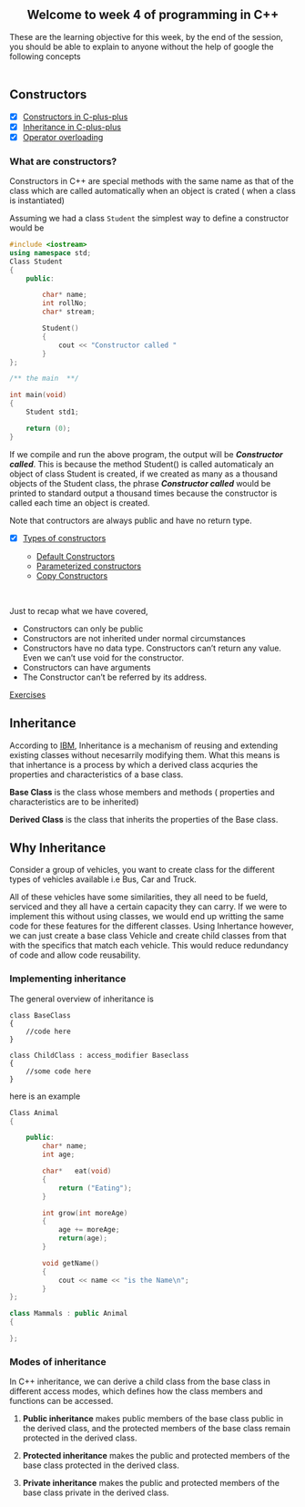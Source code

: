 <h2 align="center"> Welcome to week 4 of programming in C++ </h2>
These are the learning objective for this week, by the end of the session, you should be able to explain to anyone without the help of google the following concepts 


<br>
<br>

## Constructors

* [X] [Constructors in C-plus-plus](https://www.w3schools.com/cpp/cpp_constructors.asp)
* [X] [Inheritance in C-plus-plus](https://www.programiz.com/cpp-programming/inheritance)
* [X] [Operator overloading](https://www.tutorialspoint.com/cplusplus/cpp_overloading.htm)

### What are constructors?

Constructors in C++ are special methods with the same name as that of the class which are called automatically when an object is crated ( when a class is instantiated)

Assuming we had a class ```Student```   the simplest way to define a constructor would be 

```c++
#include <iostream>
using namespace std;
Class Student
{
    public:

        char* name;
        int rollNo;
        char* stream;

        Student()
        {
            cout << "Constructor called "
        }
};

/** the main  **/

int main(void)
{
    Student std1;

    return (0);
}

```

If we compile and run the above program, the output will be  *__Constructor called__*. This is because the method Student() is called automaticaly an object of class Student is created, if we created  as many as a thousand objects of the Student class, the phrase *__Constructor called__*  would be printed to standard output a thousand times because the constructor is called each time an object is created. 

Note that contructors are always public and have no return type.


* [X] [Types of constructors](https://www.google.com/search?q=types+of+constructors+in+cpp) 

    * [Default Constructors](https://www.geeksforgeeks.org/default-constructors-in-cpp/)
    * [Parameterized constructors](https://www.educba.com/parameterized-constructor-in-c-plus-plus/)
    * [Copy Constructors](https://www.geeksforgeeks.org/copy-constructor-in-cpp/)


<br>

Just to recap what we have covered, 
* Constructors can only be public
* Constructors are not inherited under normal circumstances
* Constructors have no data type. Constructors can’t return any value. Even we can’t use void for the constructor.
* Constructors can have arguments
* The Constructor can’t be referred by its address.

[Exercises](../.exercises/week4-exercises.md)


## Inheritance 
According to [IBM](https://www.ibm.com/docs/en/zos/2.4.0?topic=reference-inheritance-c-only), Inheritance is a mechanism of reusing and extending existing classes without necesarrily modifying them. What this means is that inhertance is a process by which a derived class acquries the properties and characteristics of a base class. 

__Base Class__  is the class whose members and  methods ( properties and characteristics are to be inherited)

__Derived Class__ is the class that inherits the properties of the Base class.


## Why Inheritance 


Consider a group of vehicles, you want to create class for the different types of vehicles available i.e Bus, Car and Truck.

All of these vehicles have some similarities, they all need to be fueld, serviced and they all have a certain capacity they can carry. If we were to implement this without using classes, we would end up writting the same code for these features for the different classes.  Using Inhertance however, we can just create a base class Vehicle and create child classes from that with the specifics that match each vehicle. This would reduce redundancy of code and allow code reusability.

### Implementing inheritance 

The general overview of inheritance is 

```
class BaseClass
{
    //code here
}

class ChildClass : access_modifier Baseclass
{
    //some code here
}

```


here is an example

```c++
Class Animal
{

    public: 
        char* name;
        int age;

        char*   eat(void)
        {
            return ("Eating");
        }

        int grow(int moreAge)
        {
            age += moreAge;
            return(age);
        }

        void getName()
        {
            cout << name << "is the Name\n";
        }
};

class Mammals : public Animal
{

};


```

### Modes of inheritance 
In C++ inheritance, we can derive a child class from the base class in different access modes, which defines how the class members and functions can be accessed.

1. __Public inheritance__ makes public members of the base class public in the derived class, and the protected members of the base class remain protected in the derived class.
2. __Protected inheritance__ makes the public and protected members of the base class protected in the derived class.

3. __Private inheritance__ makes the public and protected members of the base class private in the derived class.